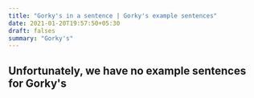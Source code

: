 ```yaml
---
title: "Gorky's in a sentence | Gorky's example sentences"
date: 2021-01-20T19:57:50+05:30
draft: falses
summary: "Gorky's"
---
```

## Unfortunately, we have no example sentences for Gorky's                 
